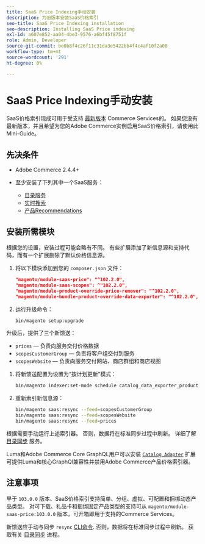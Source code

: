 ```yaml
---
title: SaaS Price Indexing手动安装
description: 为旧版本安装SaaS价格索引
seo-title: SaaS Price Indexing installation
seo-description: Installing SaaS Price indexing
exl-id: a607e852-aa04-4be3-9576-a6bf45f8751f
role: Admin, Developer
source-git-commit: be0b8f4c26f11c31da3e5422bb4f4c4af10f2a00
workflow-type: tm+mt
source-wordcount: '291'
ht-degree: 0%

---
```


# SaaS Price Indexing手动安装

SaaS价格索引现成可用于受支持 [最新版本](index.md#Requirements) Commerce Services的。
如果您没有最新版本，并且希望为您的Adobe Commerce实例启用SaaS价格索引，请使用此Mini-Guide。

## 先决条件

* Adobe Commerce 2.4.4+
* 至少安装了下列其中一个SaaS服务：

   * [目录服务](../catalog-service/overview.md)
   * [实时搜索](../live-search/guide-overview.md)
   * [产品Recommendations](../product-recommendations/guide-overview.md)

## 安装所需模块

根据您的设置，安装过程可能会略有不同。
有些扩展添加了新信息源和支持代码，而有一个扩展删除了默认价格信息源。

1. 将以下模块添加到您的 `composer.json` 文件：

   ```json
   "magento/module-saas-price": "^102.2.0",
   "magento/module-saas-scopes": ^"102.2.0",
   "magento/module-product-override-price-remover": "^102.2.0",
   "magento/module-bundle-product-override-data-exporter": "^102.2.0",
   ```

1. 运行升级命令：

   ```bash
   bin/magento setup:upgrade
   ```

升级后，提供了三个新馈送：

* `prices`  — 负责向服务交付价格数据
* `scopesCustomerGroup`  — 负责将客户组交付到服务
* `scopesWebsite`  — 负责向服务交付网站、商店群组和商店视图


1. 将新馈送配置为设置为“按计划更新”模式：

   ```bash
   bin/magento indexer:set-mode schedule catalog_data_exporter_product_prices scopes_customergroup_data_exporter scopes_website_data_exporter
   ```

1. 重新索引新信息源：

   ```bash
   bin/magento saas:resync --feed=scopesCustomerGroup
   bin/magento saas:resync --feed=scopesWebsite
   bin/magento saas:resync --feed=prices
   ```

根据需要手动运行上述索引器。 否则，数据将在标准同步过程中刷新。 详细了解 [目录同步](../landing/catalog-sync.md) 服务。


Luma和Adobe Commerce Core GraphQL用户可以安装 [`Catalog Adapter`](catalog-adapter.md) 扩展可提供Luma和核心GraphQl兼容性并禁用Adobe Commerce产品价格索引器。

## 注意事项

早于 `103.0.0` 版本、SaaS价格索引支持简单、分组、虚拟、可配置和捆绑动态产品类型。
对可下载、礼品卡和捆绑固定产品类型的支持可从 `magento/module-saas-price:103.0.0` 版本，可开箱即用于支持的Commerce Services。

新馈送应手动与同步 `resync` [CLI命令](../landing/catalog-sync.md#resynccmdline). 否则，数据将在标准同步过程中刷新。 获取有关 [目录同步](../landing/catalog-sync.md) 进程。
